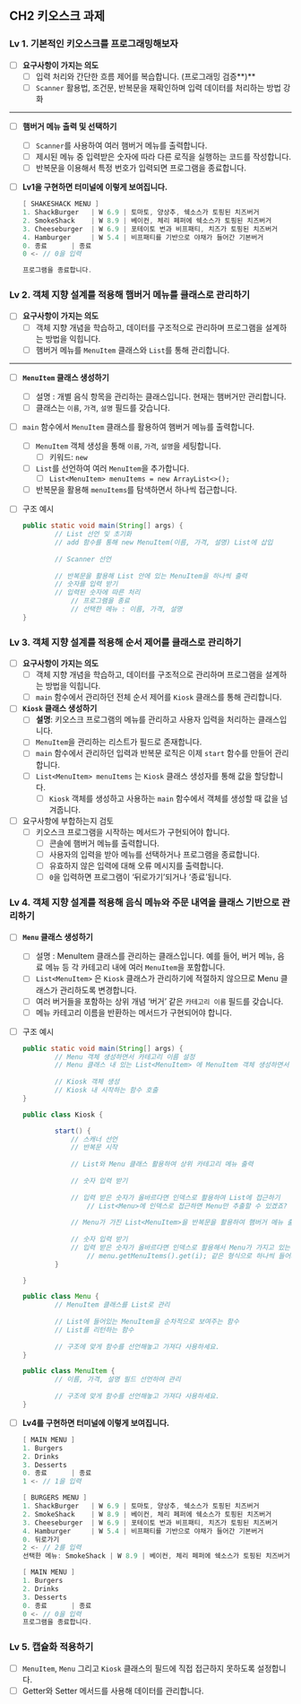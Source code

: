 ## CH2 키오스크 과제

### Lv 1. 기본적인 키오스크를 프로그래밍해보자

- [ ]  **요구사항이 가지는 의도**
    - [ ]  입력 처리와 간단한 흐름 제어를 복습합니다. (프로그래밍 검증**)**
    - [ ]  `Scanner` 활용법, 조건문, 반복문을 재확인하며 입력 데이터를 처리하는 방법 강화

---

- [ ]  **햄버거 메뉴 출력 및 선택하기**
    - [ ]  `Scanner`를 사용하여 여러 햄버거 메뉴를 출력합니다.
    - [ ]  제시된 메뉴 중 입력받은 숫자에 따라 다른 로직을 실행하는 코드를 작성합니다.
    - [ ]  반복문을 이용해서 특정 번호가 입력되면 프로그램을 종료합니다.
- [ ]  **Lv1을 구현하면 터미널에 이렇게 보여집니다.**

   ```java
   [ SHAKESHACK MENU ]
   1. ShackBurger   | W 6.9 | 토마토, 양상추, 쉑소스가 토핑된 치즈버거
   2. SmokeShack    | W 8.9 | 베이컨, 체리 페퍼에 쉑소스가 토핑된 치즈버거
   3. Cheeseburger  | W 6.9 | 포테이토 번과 비프패티, 치즈가 토핑된 치즈버거
   4. Hamburger     | W 5.4 | 비프패티를 기반으로 야채가 들어간 기본버거
   0. 종료      | 종료
   0 <- // 0을 입력
   
   프로그램을 종료합니다.
   ```


### Lv 2. 객체 지향 설계를 적용해 햄버거 메뉴를 클래스로 관리하기

- [ ]  **요구사항이 가지는 의도**
    - [ ]  객체 지향 개념을 학습하고, 데이터를 구조적으로 관리하며 프로그램을 설계하는 방법을 익힙니다.
    - [ ]  햄버거 메뉴를 `MenuItem` 클래스와 `List`를 통해 관리합니다.

---

- [ ]  **`MenuItem` 클래스 생성하기**
    - [ ]  설명 : 개별 음식 항목을 관리하는 클래스입니다. 현재는 햄버거만 관리합니다.
    - [ ]  클래스는 `이름`, `가격`, `설명` 필드를 갖습니다.
- [ ]  `main` 함수에서 `MenuItem` 클래스를 활용하여 햄버거 메뉴를 출력합니다.
    - [ ]  `MenuItem` 객체 생성을 통해 `이름`, `가격`, `설명`을 세팅합니다.
        - [ ]  키워드: `new`
    - [ ]  `List`를 선언하여 여러 `MenuItem`을 추가합니다.
        - [ ]  `List<MenuItem> menuItems = new ArrayList<>();`
    - [ ]  반복문을 활용해 `menuItems`를 탐색하면서 하나씩 접근합니다.
- [ ]  구조 예시

   ```java
   public static void main(String[] args) {
           // List 선언 및 초기화
           // add 함수를 통해 new MenuItem(이름, 가격, 설명) List에 삽입
           
           // Scanner 선언
           
           // 반복문을 활용해 List 안에 있는 MenuItem을 하나씩 출력
           // 숫자를 입력 받기
           // 입력된 숫자에 따른 처리
               // 프로그램을 종료
               // 선택한 메뉴 : 이름, 가격, 설명
   }
   ```


### Lv 3. 객체 지향 설계를 적용해 순서 제어를 클래스로 관리하기

- [ ]  **요구사항이 가지는 의도**
    - [ ]  객체 지향 개념을 학습하고, 데이터를 구조적으로 관리하며 프로그램을 설계하는 방법을 익힙니다.
    - [ ]  `main` 함수에서 관리하던 전체 순서 제어를 `Kiosk` 클래스를 통해 관리합니다.
- [ ]  **`Kiosk` 클래스 생성하기**
    - [ ]  **설명**: 키오스크 프로그램의 메뉴를 관리하고 사용자 입력을 처리하는 클래스입니다.
    - [ ]  `MenuItem`을 관리하는 리스트가 필드로 존재합니다.
    - [ ]  `main` 함수에서 관리하던 입력과 반복문 로직은 이제 `start` 함수를 만들어 관리합니다.
    - [ ]  `List<MenuItem> menuItems` 는 `Kiosk` 클래스 생성자를 통해 값을 할당합니다.
        - [ ]  `Kiosk` 객체를 생성하고 사용하는 `main` 함수에서 객체를 생성할 때 값을 넘겨줍니다.
- [ ]  요구사항에 부합하는지 검토
    - [ ]  키오스크 프로그램을 시작하는 메서드가 구현되어야 합니다.
        - [ ]  콘솔에 햄버거 메뉴를 출력합니다.
        - [ ]  사용자의 입력을 받아 메뉴를 선택하거나 프로그램을 종료합니다.
        - [ ]  유효하지 않은 입력에 대해 오류 메시지를 출력합니다.
        - [ ]  `0`을 입력하면 프로그램이 ‘뒤로가기’되거나 ‘종료’됩니다.

### Lv 4. 객체 지향 설계를 적용해 음식 메뉴와 주문 내역을 클래스 기반으로 관리하기

- [ ]  **`Menu` 클래스 생성하기**
    - [ ]  설명 : MenuItem 클래스를 관리하는 클래스입니다.
      예를 들어, 버거 메뉴, 음료 메뉴 등 각 카테고리 내에 여러 `MenuItem`을 포함합니다.
    - [ ]  `List<MenuItem>` 은 `Kiosk` 클래스가 관리하기에 적절하지 않으므로 Menu 클래스가 관리하도록 변경합니다.
    - [ ]  여러 버거들을 포함하는 상위 개념 ‘버거’ 같은 `카테고리 이름` 필드를 갖습니다.
    - [ ]  메뉴 카테고리 이름을 반환하는 메서드가 구현되어야 합니다.
- [ ]  구조 예시

   ```java
   public static void main(String[] args) {
           // Menu 객체 생성하면서 카테고리 이름 설정
           // Menu 클래스 내 있는 List<MenuItem> 에 MenuItem 객체 생성하면서 삽입
           
           // Kiosk 객체 생성
           // Kiosk 내 시작하는 함수 호출
   }
   
   public class Kiosk {
   
           start() {
               // 스캐너 선언
               // 반복문 시작
               
               // List와 Menu 클래스 활용하여 상위 카테고리 메뉴 출력
               
               // 숫자 입력 받기
               
               // 입력 받은 숫자가 올바르다면 인덱스로 활용하여 List에 접근하기
                   // List<Menu>에 인덱스로 접근하면 Menu만 추출할 수 있겠죠?
               
               // Menu가 가진 List<MenuItem>을 반복문을 활용하여 햄버거 메뉴 출력
               
               // 숫자 입력 받기
               // 입력 받은 숫자가 올바르다면 인덱스로 활용해서 Menu가 가지고 있는 List<MenuItem>에 접근하기
                   // menu.getMenuItems().get(i); 같은 형식으로 하나씩 들어가서 얻어와야 합니다.
           }
   
   }
   
   public class Menu {
           // MenuItem 클래스를 List로 관리
           
           // List에 들어있는 MenuItem을 순차적으로 보여주는 함수
           // List를 리턴하는 함수
           
           // 구조에 맞게 함수를 선언해놓고 가져다 사용하세요.
   }
   
   public class MenuItem {
           // 이름, 가격, 설명 필드 선언하여 관리
           
           // 구조에 맞게 함수를 선언해놓고 가져다 사용하세요.
   }
   ```

- [ ]  **Lv4를 구현하면 터미널에 이렇게 보여집니다.**

   ```java
   [ MAIN MENU ]
   1. Burgers
   2. Drinks
   3. Desserts
   0. 종료      | 종료
   1 <- // 1을 입력
   
   [ BURGERS MENU ]
   1. ShackBurger   | W 6.9 | 토마토, 양상추, 쉑소스가 토핑된 치즈버거
   2. SmokeShack    | W 8.9 | 베이컨, 체리 페퍼에 쉑소스가 토핑된 치즈버거
   3. Cheeseburger  | W 6.9 | 포테이토 번과 비프패티, 치즈가 토핑된 치즈버거
   4. Hamburger     | W 5.4 | 비프패티를 기반으로 야채가 들어간 기본버거
   0. 뒤로가기
   2 <- // 2를 입력
   선택한 메뉴: SmokeShack | W 8.9 | 베이컨, 체리 페퍼에 쉑소스가 토핑된 치즈버거
   
   [ MAIN MENU ]
   1. Burgers
   2. Drinks
   3. Desserts
   0. 종료      | 종료
   0 <- // 0을 입력
   프로그램을 종료합니다.
   ```


### Lv 5. 캡슐화 적용하기

- [ ]  `MenuItem`, `Menu` 그리고 `Kiosk` 클래스의 필드에 직접 접근하지 못하도록 설정합니다.
- [ ]  Getter와 Setter 메서드를 사용해 데이터를 관리합니다.